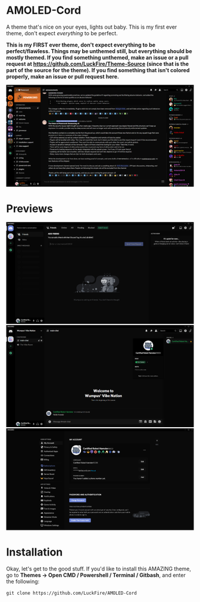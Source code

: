 # AMOLED-Cord
A theme that's nice on your eyes, lights out baby. This is my first ever theme, don't expect *everything* to be perfect.

**This is my FIRST ever theme, don't expect everything to be perfect/flawless. Things may be unthemed still, but everything should be mostly themed. If you find something unthemed, make an issue or a pull request at https://github.com/LuckFire/Theme-Source (since that is the part of the source for the theme). If you find something that isn't colored properly, make an issue or pull request here.**

![Preview](./Previews/ChatPreview.png)

# Previews
![Preview](./Previews/FriendPreview.png)
![Preview](./Previews/ChatPreview2.png)
![Preview](./Previews/SettingsPreview.png)

# Installation
Okay, let's get to the good stuff. If you'd like to install this AMAZING theme, go to **Themes -> Open CMD / Powershell / Terminal / Gitbash**, and enter the following:
```
git clone https://github.com/LuckFire/AMOLED-Cord
```
